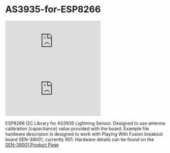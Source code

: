 # AS3935-for-ESP8266
![SEN-39001 FRONT](http://www.playingwithfusion.com/include/getimg.php?imgid=1104)
![SEN-39001 ISO](http://www.playingwithfusion.com/include/getimg.php?imgid=1105)

ESP8266 I2C Library for AS3935 Lightning Sensor. Designed to use antenna calibration (capacitance) value provided with the board. 
Example file hardware descripion is designed to work with Playing With Fusion breakout board SEN-39001, currently R01. Hardware details can be found on the <a href="http://www.playingwithfusion.com/productview.php?pdid=22">SEN-39001 Product Page</a>

